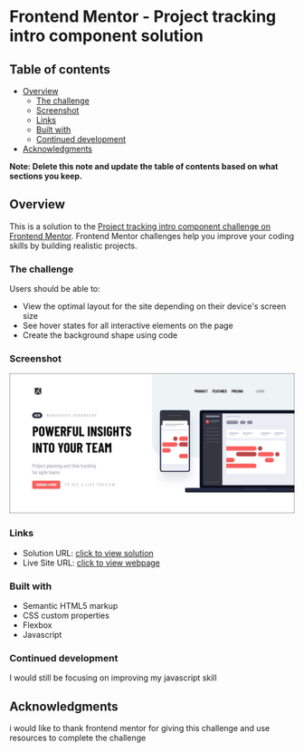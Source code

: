 # Frontend Mentor - Project tracking intro component solution
## Table of contents

- [Overview](#overview)
  - [The challenge](#the-challenge)
  - [Screenshot](#screenshot)
  - [Links](#links)
  - [Built with](#built-with)
  - [Continued development](#continued-development)
- [Acknowledgments](#acknowledgments)

**Note: Delete this note and update the table of contents based on what sections you keep.**

## Overview
This is a solution to the [Project tracking intro component challenge on Frontend Mentor](https://www.frontendmentor.io/challenges/project-tracking-intro-component-5d289097500fcb331a67d80e). Frontend Mentor challenges help you improve your coding skills by building realistic projects. 

### The challenge
Users should be able to:

- View the optimal layout for the site depending on their device's screen size
- See hover states for all interactive elements on the page
- Create the background shape using code

### Screenshot

![](/images/Frontend%20Mentor%20%20%20Project%20tracking%20intro%20component.png)

### Links

- Solution URL: [click to view solution](https://github.com/iyke-e/project-tracking-intro-component-master)
- Live Site URL: [click to view webpage](https://iyke-e.github.io/project-tracking-intro-component-master/)

### Built with

- Semantic HTML5 markup
- CSS custom properties
- Flexbox
- Javascript 

### Continued development

I would still be focusing on improving my javascript skill
## Acknowledgments
i would like to thank frontend mentor for giving this challenge and use resources to complete the challenge
